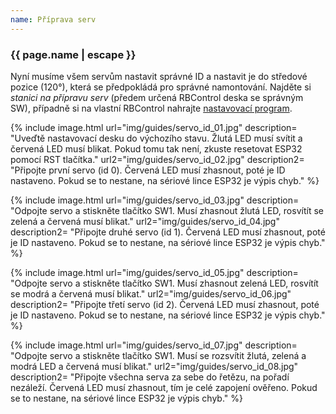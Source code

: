 ```yaml
---
name: Příprava serv
---
```

### {{ page.name | escape }}
Nyní musíme všem servům nastavit správné ID a nastavit je do středové pozice (120°),
která se předpokládá pro správné namontování. Najděte si *stanici na přípravu serv*
(předem určená RBControl deska se správným SW), případně si na vlastní RBControl nahrajte
[nastavovací program](https://github.com/RoboticsBrno/RB3201-RBControl-testing-software/tree/master/Servos_setup).

{% include image.html
    url="img/guides/servo_id_01.jpg"
    description=
        "Uveďtě nastavovací desku do výchozího stavu. Žlutá LED musí svítit a červená LED musí blikat. Pokud tomu tak není, zkuste resetovat ESP32 pomocí RST tlačítka."
    url2="img/guides/servo_id_02.jpg"
    description2=
        "Připojte první servo (id 0). Červená LED musí zhasnout, poté je ID nastaveno. Pokud se to nestane, na sériové lince ESP32 je výpis chyb."
%}

{% include image.html
    url="img/guides/servo_id_03.jpg"
    description=
        "Odpojte servo a stiskněte tlačítko SW1. Musí zhasnout žlutá LED, rosvítít se zelená a červená musí blikat."
    url2="img/guides/servo_id_04.jpg"
    description2=
        "Připojte druhé servo (id 1). Červená LED musí zhasnout, poté je ID nastaveno. Pokud se to nestane, na sériové lince ESP32 je výpis chyb."
%}

{% include image.html
    url="img/guides/servo_id_05.jpg"
    description=
        "Odpojte servo a stiskněte tlačítko SW1. Musí zhasnout zelená LED, rosvítít se modrá a červená musí blikat."
    url2="img/guides/servo_id_06.jpg"
    description2=
        "Připojte třetí servo (id 2). Červená LED musí zhasnout, poté je ID nastaveno. Pokud se to nestane, na sériové lince ESP32 je výpis chyb."
%}

{% include image.html
    url="img/guides/servo_id_07.jpg"
    description=
        "Odpojte servo a stiskněte tlačítko SW1. Musí se rozsvítit žlutá, zelená a modrá LED a červená musí blikat."
    url2="img/guides/servo_id_08.jpg"
    description2=
        "Připojte všechna serva za sebe do řetězu, na pořadí nezáleží. Červená LED musí zhasnout, tím je celé zapojení ověřeno. Pokud se to nestane, na sériové lince ESP32 je výpis chyb."
%}